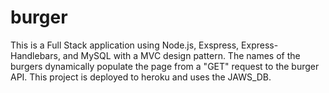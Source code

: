 # burger
This is a Full Stack application using Node.js, Exspress, Express-Handlebars, and MySQL with a MVC design pattern. The names of the burgers dynamically populate the page from a "GET" request to the burger API. This project is deployed to heroku and uses the JAWS_DB.
